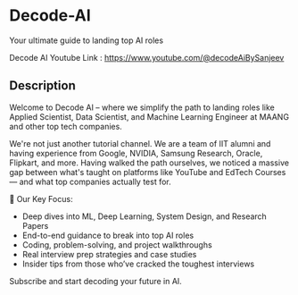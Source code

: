 # Decode-AI
Your ultimate guide to landing top AI roles

Decode AI Youtube Link : https://www.youtube.com/@decodeAiBySanjeev

## Description

Welcome to Decode AI – where we simplify the path to landing roles like Applied Scientist, Data Scientist, and Machine Learning Engineer at MAANG and other top tech companies.

We're not just another tutorial channel. We are a team of IIT alumni and having experience from Google, NVIDIA, Samsung Research, Oracle, Flipkart, and more. Having walked the path ourselves, we noticed a massive gap between what's taught on platforms like YouTube and EdTech Courses — and what top companies actually test for.

🎯 Our Key Focus:
- Deep dives into ML, Deep Learning, System Design, and Research Papers
- End-to-end guidance to break into top AI roles
- Coding, problem-solving, and project walkthroughs
- Real interview prep strategies and case studies
- Insider tips from those who’ve cracked the toughest interviews

Subscribe and start decoding your future in AI.
